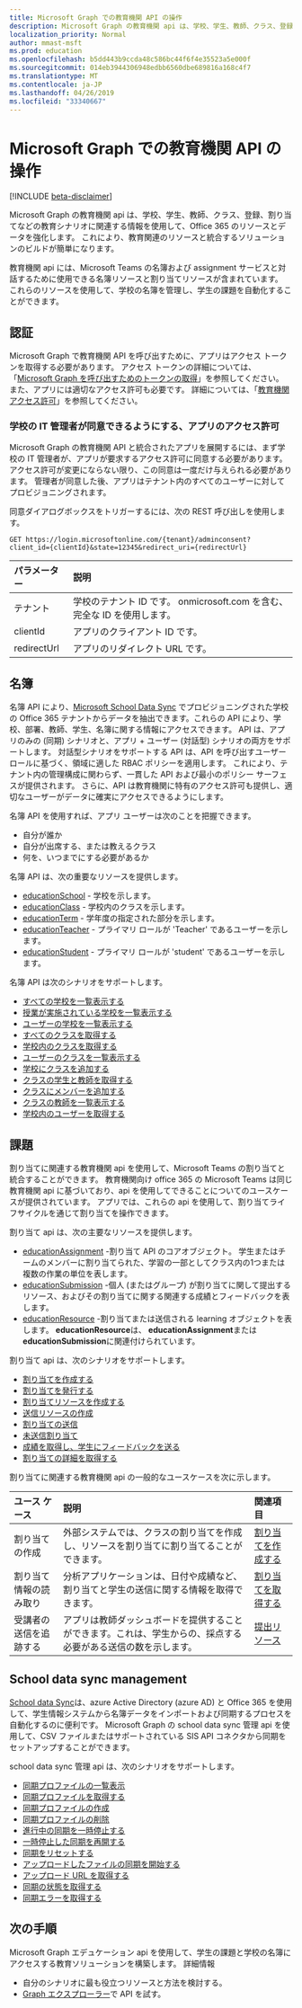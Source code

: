 ```yaml
---
title: Microsoft Graph での教育機関 API の操作
description: Microsoft Graph の教育機関 api は、学校、学生、教師、クラス、登録、割り当てなどの教育シナリオに関連する情報を使用して、Office 365 のリソースとデータを強化します。 これにより、教育関連のリソースと統合するソリューションのビルドが簡単になります。
localization_priority: Normal
author: mmast-msft
ms.prod: education
ms.openlocfilehash: b5dd443b9ccda48c586bc44f6f4e35523a5e000f
ms.sourcegitcommit: 014eb3944306948edbb6560dbe689816a168c4f7
ms.translationtype: MT
ms.contentlocale: ja-JP
ms.lasthandoff: 04/26/2019
ms.locfileid: "33340667"
---
```

# <a name="working-with-education-apis-in-microsoft-graph"></a>Microsoft Graph での教育機関 API の操作

[!INCLUDE [beta-disclaimer](../../includes/beta-disclaimer.md)]

Microsoft Graph の教育機関 api は、学校、学生、教師、クラス、登録、割り当てなどの教育シナリオに関連する情報を使用して、Office 365 のリソースとデータを強化します。 これにより、教育関連のリソースと統合するソリューションのビルドが簡単になります。

教育機関 api には、Microsoft Teams の名簿および assignment サービスと対話するために使用できる名簿リソースと割り当てリソースが含まれています。 これらのリソースを使用して、学校の名簿を管理し、学生の課題を自動化することができます。

## <a name="authorization"></a>認証

Microsoft Graph で教育機関 API を呼び出すために、アプリはアクセス トークンを取得する必要があります。 アクセス トークンの詳細については、「[Microsoft Graph を呼び出すためのトークンの取得](https://developer.microsoft.com/graph/docs/concepts/auth_overview)」を参照してください。 また、アプリには適切なアクセス許可も必要です。 詳細については、「[教育機関アクセス許可](/graph/permissions-reference#education-permissions)」を参照してください。 

### <a name="app-permissions-to-enable-school-it-admins-to-consent"></a>学校の IT 管理者が同意できるようにする、アプリのアクセス許可 

Microsoft Graph の教育機関 API と統合されたアプリを展開するには、まず学校の IT 管理者が、アプリが要求するアクセス許可に同意する必要があります。 アクセス許可が変更にならない限り、この同意は一度だけ与えられる必要があります。 管理者が同意した後、アプリはテナント内のすべてのユーザーに対してプロビジョニングされます。

同意ダイアログボックスをトリガーするには、次の REST 呼び出しを使用します。

```
GET https://login.microsoftonline.com/{tenant}/adminconsent?
client_id={clientId}&state=12345&redirect_uri={redirectUrl}
```

|パラメーター|説明|
|:--------|:----------|
|テナント|学校のテナント ID です。 onmicrosoft.com を含む、完全な ID を使用します。|
|clientId|アプリのクライアント ID です。|
|redirectUrl|アプリのリダイレクト URL です。|


## <a name="rostering"></a>名簿

名簿 API により、[Microsoft School Data Sync](https://sds.microsoft.com/) でプロビジョニングされた学校の Office 365 テナントからデータを抽出できます。これらの API により、学校、部署、教師、学生、名簿に関する情報にアクセスできます。 API は、アプリのみの (同期) シナリオと、アプリ + ユーザー (対話型) シナリオの両方をサポートします。 対話型シナリオをサポートする API は、API を呼び出すユーザー ロールに基づく、領域に適した RBAC ポリシーを適用します。 これにより、テナント内の管理構成に関わらず、一貫した API および最小のポリシー サーフェスが提供されます。 さらに、API は教育機関に特有のアクセス許可も提供し、適切なユーザーがデータに確実にアクセスできるようにします。

名簿 API を使用すれば、アプリ ユーザーは次のことを把握できます。

- 自分が誰か
- 自分が出席する、または教えるクラス
- 何を、いつまでにする必要があるか

名簿 API は、次の重要なリソースを提供します。

- [educationSchool](educationschool.md) - 学校を示します。
- [educationClass](educationclass.md) - 学校内のクラスを示します。
- [educationTerm](educationterm.md) - 学年度の指定された部分を示します。
- [educationTeacher](educationteacher.md) - プライマリ ロールが 'Teacher' であるユーザーを示します。
- [educationStudent](educationstudent.md) - プライマリ ロールが 'student' であるユーザーを示します。

名簿 API は次のシナリオをサポートします。

- [すべての学校を一覧表示する](../api/educationroot-list-schools.md) 
- [授業が実施されている学校を一覧表示する](../api/educationclass-list-schools.md)
- [ユーザーの学校を一覧表示する](../api/educationuser-list-schools.md)
- [すべてのクラスを取得する](../api/educationroot-list-classes.md )
- [学校内のクラスを取得する](../api/educationschool-list-classes.md)
- [ユーザーのクラスを一覧表示する](../api/educationuser-list-classes.md)
- [学校にクラスを追加する](../api/educationschool-post-classes.md)
- [クラスの学生と教師を取得する](../api/educationclass-list-members.md)
- [クラスにメンバーを追加する](../api/educationclass-post-members.md) 
- [クラスの教師を一覧表示する](../api/educationclass-list-teachers.md)
- [学校内のユーザーを取得する](../api/educationschool-list-users.md)

<!-- Should you list delete scenarios here as well? -->

## <a name="assignments"></a>課題 

割り当てに関連する教育機関 api を使用して、Microsoft Teams の割り当てと統合することができます。 教育機関向け office 365 の Microsoft Teams は同じ教育機関 api に基づいており、api を使用してできることについてのユースケースが提供されています。 アプリでは、これらの api を使用して、割り当てライフサイクルを通じて割り当てを操作できます。 

割り当て api は、次の主要なリソースを提供します。

- [educationAssignment](educationassignment.md) -割り当て API のコアオブジェクト。 学生またはチームのメンバーに割り当てられた、学習の一部としてクラス内の1つまたは複数の作業の単位を表します。
- [educationSubmission](educationsubmission.md) -個人 (またはグループ) が割り当てに関して提出するリソース、およびその割り当てに関する関連する成績とフィードバックを表します。
- [educationResource](educationresource.md) -割り当てまたは送信される learning オブジェクトを表します。 **educationResource**は、 **educationAssignment**または**educationSubmission**に関連付けられています。

割り当て api は、次のシナリオをサポートします。

- [割り当てを作成する](../api/educationclass-post-assignments.md)
- [割り当てを発行する](../api/educationassignment-publish.md)
- [割り当てリソースを作成する](../api/educationassignment-post-resources.md)
- [送信リソースの作成](../api/educationsubmission-post-resources.md)
- [割り当ての送信](../api/educationsubmission-submit.md) 
- [未送信割り当て](../api/educationsubmission-unsubmit.md)   
- [成績を取得し、学生にフィードバックを送る](../api/educationsubmission-return.md) 
- [割り当ての詳細を取得する](../api/educationuser-list-assignments.md)

割り当てに関連する教育機関 api の一般的なユースケースを次に示します。

|ユース ケース|説明|関連項目|
|:-------|:----------|:-------|
|割り当ての作成|外部システムでは、クラスの割り当てを作成し、リソースを割り当てに割り当てることができます。|[割り当てを作成する](../api/educationassignment-post-resources.md)|
|割り当て情報の読み取り|分析アプリケーションは、日付や成績など、割り当てと学生の送信に関する情報を取得できます。|[割り当てを取得する](../api/educationassignment-get.md)|
|受講者の送信を追跡する|アプリは教師ダッシュボードを提供することができます。これは、学生からの、採点する必要がある送信の数を示します。|[提出リソース](educationsubmission.md)|

## <a name="school-data-sync-management"></a>School data sync management

[School data Sync](https://sds.microsoft.com/)は、azure Active Directory (azure AD) と Office 365 を使用して、学生情報システムから名簿データをインポートおよび同期するプロセスを自動化するのに便利です。 Microsoft Graph の school data sync 管理 api を使用して、CSV ファイルまたはサポートされている SIS API コネクタから同期をセットアップすることができます。

school data sync 管理 api は、次のシナリオをサポートします。

- [同期プロファイルの一覧表示](../api/educationsynchronizationprofile-list.md)
- [同期プロファイルを取得する](../api/educationsynchronizationprofile-get.md)
- [同期プロファイルの作成](../api/educationsynchronizationprofile-post.md)
- [同期プロファイルの削除](../api/educationsynchronizationprofile-delete.md)
- [進行中の同期を一時停止する](../api/educationsynchronizationprofile-pause.md)
- [一時停止した同期を再開する](../api/educationsynchronizationprofile-resume.md)
- [同期をリセットする](../api/educationsynchronizationprofile-reset.md)
- [アップロードしたファイルの同期を開始する](../api/educationsynchronizationprofile-start.md) 
- [アップロード URL を取得する](../api/educationsynchronizationprofile-uploadurl.md)
- [同期の状態を取得する](../api/educationsynchronizationprofilestatus-get.md)
- [同期エラーを取得する](../api/educationsynchronizationerrors-get.md)


## <a name="next-steps"></a>次の手順
Microsoft Graph エデュケーション api を使用して、学生の課題と学校の名簿にアクセスする教育ソリューションを構築します。 詳細情報

- 自分のシナリオに最も役立つリソースと方法を検討する。
- [Graph エクスプローラー](https://developer.microsoft.com/graph/graph-explorer)で API を試す。

